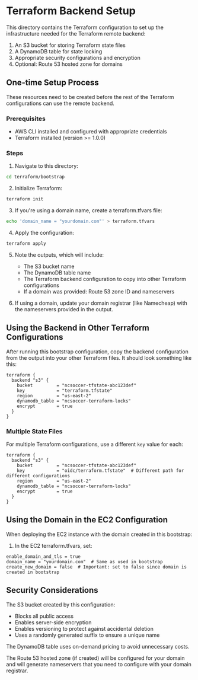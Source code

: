 # Terraform Backend Setup

This directory contains the Terraform configuration to set up the infrastructure needed for the Terraform remote backend:

1. An S3 bucket for storing Terraform state files
2. A DynamoDB table for state locking
3. Appropriate security configurations and encryption
4. Optional: Route 53 hosted zone for domains

## One-time Setup Process

These resources need to be created before the rest of the Terraform configurations can use the remote backend.

### Prerequisites

- AWS CLI installed and configured with appropriate credentials
- Terraform installed (version >= 1.0.0)

### Steps

1. Navigate to this directory:

```bash
cd terraform/bootstrap
```

2. Initialize Terraform:

```bash
terraform init
```

3. If you're using a domain name, create a terraform.tfvars file:

```bash
echo 'domain_name = "yourdomain.com"' > terraform.tfvars
```

4. Apply the configuration:

```bash
terraform apply
```

5. Note the outputs, which will include:
   - The S3 bucket name
   - The DynamoDB table name
   - The Terraform backend configuration to copy into other Terraform configurations
   - If a domain was provided: Route 53 zone ID and nameservers

6. If using a domain, update your domain registrar (like Namecheap) with the nameservers provided in the output.

## Using the Backend in Other Terraform Configurations

After running this bootstrap configuration, copy the backend configuration from the output into your other Terraform files. It should look something like this:

```hcl
terraform {
  backend "s3" {
    bucket         = "ncsoccer-tfstate-abc123def"
    key            = "terraform.tfstate"
    region         = "us-east-2"
    dynamodb_table = "ncsoccer-terraform-locks"
    encrypt        = true
  }
}
```

### Multiple State Files

For multiple Terraform configurations, use a different `key` value for each:

```hcl
terraform {
  backend "s3" {
    bucket         = "ncsoccer-tfstate-abc123def"
    key            = "oidc/terraform.tfstate"  # Different path for different configurations
    region         = "us-east-2"
    dynamodb_table = "ncsoccer-terraform-locks"
    encrypt        = true
  }
}
```

## Using the Domain in the EC2 Configuration

When deploying the EC2 instance with the domain created in this bootstrap:

1. In the EC2 terraform.tfvars, set:
```
enable_domain_and_tls = true
domain_name = "yourdomain.com"  # Same as used in bootstrap
create_new_domain = false  # Important: set to false since domain is created in bootstrap
```

## Security Considerations

The S3 bucket created by this configuration:
- Blocks all public access
- Enables server-side encryption
- Enables versioning to protect against accidental deletion
- Uses a randomly generated suffix to ensure a unique name

The DynamoDB table uses on-demand pricing to avoid unnecessary costs.

The Route 53 hosted zone (if created) will be configured for your domain and will generate nameservers that you need to configure with your domain registrar.